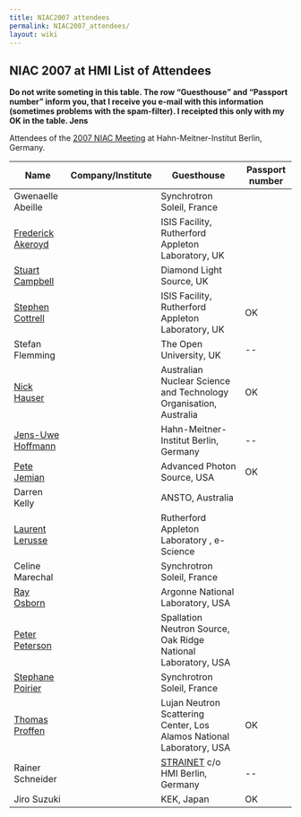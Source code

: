 ```yaml
---
title: NIAC2007 attendees
permalink: NIAC2007_attendees/
layout: wiki
---
```


NIAC 2007 at HMI List of Attendees
----------------------------------

**Do not write someting in this table. The row “Guesthouse” and
“Passport number” inform you, that I receive you e-mail with this
information (sometimes problems with the spam-filter). I receipted this
only with my OK in the table. Jens**

Attendees of the [2007 NIAC Meeting](NIAC2007 "wikilink") at
Hahn-Meitner-Institut Berlin, Germany.

| Name                                                      | Company/Institute                                                      | Guesthouse | Passport number |
|-----------------------------------------------------------|------------------------------------------------------------------------|------------|-----------------|
| Gwenaelle Abeille                                         | | Synchrotron Soleil, France                                           |            |                 |
| [Frederick Akeroyd](User%3AFreddie_Akeroyd "wikilink")    | | ISIS Facility, Rutherford Appleton Laboratory, UK                    |            |                 |
| [Stuart Campbell](User%3AStuart_Campbell "wikilink")      | | Diamond Light Source, UK                                             |            |                 |
| [Stephen Cottrell](User%3ASteve_Cottrell "wikilink")      | | ISIS Facility, Rutherford Appleton Laboratory, UK                    | OK         | OK              |
| Stefan Flemming                                           | | The Open University, UK                                              | --         | --              |
| [Nick Hauser](User%3Anick "wikilink")                     | | Australian Nuclear Science and Technology Organisation, Australia    | OK         | OK              |
| [ Jens-Uwe Hoffmann](User%3AJens-Uwe_Hoffmann "wikilink") | | Hahn-Meitner-Institut Berlin, Germany                                | --         | --              |
| [Pete Jemian](User%3APete_Jemian "wikilink")              | | Advanced Photon Source, USA                                          | OK         | OK              |
| Darren Kelly                                              | | ANSTO, Australia                                                     |            |                 |
| [Laurent Lerusse](User%3AL.lerusse "wikilink")            | | Rutherford Appleton Laboratory , e-Science                           |            |                 |
| Celine Marechal                                           | | Synchrotron Soleil, France                                           |            |                 |
| [Ray Osborn](User%3ARay_Osborn "wikilink")                | | Argonne National Laboratory, USA                                     |            |                 |
| [Peter Peterson](User%3APeter_Peterson "wikilink")        | | Spallation Neutron Source, Oak Ridge National Laboratory, USA        |            | OK              |
| [Stephane Poirier](User%3AStephane_Poirier "wikilink")    | | Synchrotron Soleil, France                                           |            |                 |
| [Thomas Proffen](User%3AThomas_Proffen "wikilink")        | | Lujan Neutron Scattering Center, Los Alamos National Laboratory, USA | OK         | OK              |
| Rainer Schneider                                          | | [STRAINET](http://www.strainet.org) c/o HMI Berlin, Germany          | --         | --              |
| Jiro Suzuki                                               | | KEK, Japan                                                           | OK         | OK              |


